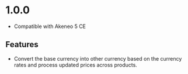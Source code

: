 
# 1.0.0
- Compatible with Akeneo 5 CE
## Features
- Convert the base currency into other currency based on the currency rates and process updated prices across products.